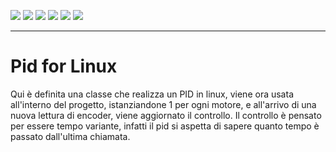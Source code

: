 ![](https://img.shields.io/github/stars/Alfystar/Scorbot-CA) ![](https://img.shields.io/github/forks/Alfystar/Scorbot-CA) ![](https://img.shields.io/github/tag/Alfystar/Scorbot-CA) ![](https://img.shields.io/github/release/Alfystar/Scorbot-CA) ![](https://img.shields.io/github/issues/Alfystar/Scorbot-CA) ![](https://img.shields.io/bower/v/editor.md.svg)

------------

# Pid for Linux

Qui è definita una classe che realizza un PID in linux, viene ora usata all'interno del progetto, istanziandone 1 per ogni motore, e all'arrivo di una nuova lettura di encoder, viene aggiornato il controllo.
Il controllo è pensato per essere tempo variante, infatti il pid si aspetta di sapere quanto tempo è passato dall'ultima chiamata.
